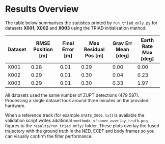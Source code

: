 # Results Overview

The table below summarises the statistics printed by `run_triad_only.py` for datasets **X001**, **X002** and **X003** using the TRIAD initialisation method.

| Dataset | RMSE Position [m] | Final Error [m] | Max Residual Pos [m] | Grav Err Mean [deg] | Earth Rate Max [deg] |
|---------|------------------|-----------------|----------------------|--------------------|---------------------|
| X001    | 0.28             | 0.01            | 0.29                 | 0.00               | 0.00                |
| X002    | 0.29             | 0.01            | 0.30                 | 0.04               | 0.23                |
| X003    | 0.29             | 0.01            | 0.30                 | 0.33               | 1.97                |

All datasets used the same number of ZUPT detections (479&nbsp;587). Processing
a single dataset took around three minutes on the provided hardware.

When a reference track (for example `STATE_X001.txt`) is available the
validation script writes additional `<method>_<frame>_overlay_truth.png`
figures to the `results/run_triad_only/` folder. These plots overlay the fused trajectory with
the ground truth in the NED, ECEF and body frames so you can visually confirm
the filter performance.
